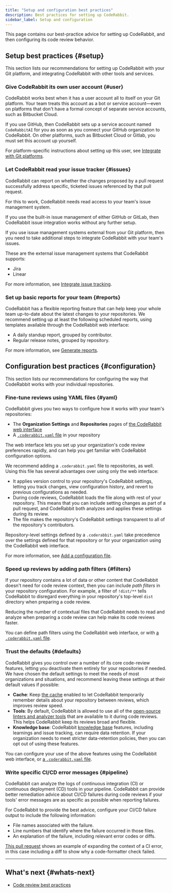 ```yaml
---
title: "Setup and configuration best practices"
description: Best practices for setting up CodeRabbit.
sidebar_label: Setup and configuration
---
```


This page contains our best-practice advice for setting up CodeRabbit, and then
configuring its code review behavior.

## Setup best practices {#setup}

This section lists our recommendations for setting up CodeRabbit with your
Git platform, and integrating CodeRabbit with other tools and services.

### Give CodeRabbit its own user account {#user}

CodeRabbit works best when it has a user account all to itself on your Git platform.
Your team treats this account as a bot or service account—even on platforms that don't
have a formal concept of separate service accounts, such as Bitbucket Cloud.

If you use GitHub, then CodeRabbit sets up a service account named `CodeRabbitAI` for you as soon as you connect your GitHub organization to CodeRabbit. On other platforms, such as Bitbucket Cloud or Gitlab, you must set this account up yourself.

For platform-specific instructions about setting up this user, see
[Integrate with Git platforms](/platforms/).

### Let CodeRabbit read your issue tracker {#issues}

CodeRabbit can report on whether the changes proposed by a pull request
successfully address specific, ticketed issues referenced by that pull request.

For this to work, CodeRabbit needs read access to your team's issue management system.

If you use the built-in issue management of either GitHub or GitLab, then
CodeRabbit issue integration works without any further setup.

If you use issue management systems external from your Git platform, then you need to
take additional steps to integrate CodeRabbit with your team's issues.

These are the external issue management systems that CodeRabbit supports:

- Jira
- Linear

For more information, see [Integrate issue tracking](/integrations/issue-integrations/).

### Set up basic reports for your team {#reports}

CodeRabbit has a flexible reporting feature that can help keep your whole team
up-to-date about the latest changes to your repositories. We recommend setting
up at least the following scheduled reports, using templates available
through the CodeRabbit web interface:

- A daily standup report, grouped by contributor.
- Regular release notes, grouped by repository.

For more information, see [Generate reports](/guides/reports-overview).

## Configuration best practices {#configuration}

This section lists our recommendations for configuring the way that CodeRabbit
works with your individual repositories.

### Fine-tune reviews using YAML files {#yaml}

CodeRabbit gives you two ways to configure how it works with your team's repositories:

- The **Organization Settings** and **Repositories** pages of [the
  CodeRabbit web interface](https://app.coderabbit.ai/login)
- A [`.coderabbit.yaml` file](/getting-started/configure-coderabbit/) in your repository

The web interface lets you set up your organization's code review
preferences rapidly, and can help you get familiar with CodeRabbit configuration options.

We recommend adding a `.coderabbit.yaml` file to repositories, as well. Using this file has several advantages over using only the web interface:

- It applies version control to your repository's CodeRabbit settings, letting you track changes, view configuration history, and revert to previous configurations as needed.
- During code reviews, CodeRabbit loads the file along with rest of your repository. This means that you can include setting changes as part of a pull request, and CodeRabbit both analyzes and applies these settings during its review.
- The file makes the repository's CodeRabbit settings transparent to all of the repository's contributors.

Repository-level settings defined by a `.coderabbit.yaml` take precedence over the
settings defined for that repository or for your organization using the CodeRabbit web interface.

For more information, see [Add a configuration file](/getting-started/configure-coderabbit/).

### Speed up reviews by adding path filters {#filters}

If your repository contains a lot of data or other content that CodeRabbit
doesn't need for code review context, then you can include _path filters_ in
your repository configuration. For example, a filter of `!dist/**` tells CodeRabbit
to disregard everything in your repository's top-level `dist` directory when
preparing a code review.

Reducing the number of contextual files that CodeRabbit needs to read and analyze
when preparing a code review can help make its code reviews faster.

You can define path filters using the CodeRabbit
web interface, or with [a `.coderabbit.yaml` file](/getting-started/configure-coderabbit/).

### Trust the defaults {#defaults}

CodeRabbit gives you control over a number of its core code-review features, letting you deactivate them entirely for your repositories if needed. We have chosen the default settings to meet the needs of most organizations and situations, and recommend leaving these settings at their default values if possible:

- **Cache**: Keep [the cache](/reference/caching) enabled to let CodeRabbit temporarily remember details about your repository
  between reviews, which improves review speed.
- **Tools**: By default, CodeRabbit is allowed to use all of the [open-source linters and analyzer
  tools](/tools) that are available to it during code reviews. This helps CodeRabbit keep its reviews broad and flexible.
- **Knowledge base**: CodeRabbit [knowledge base](/integrations/knowledge-base/) features, including learnings and issue tracking, can require data retention. If your organization needs to meet stricter data-retention policies, then you can opt out of using these features.

You can configure your use of the above features using the CodeRabbit web interface, or [a `.coderabbit.yaml` file](/getting-started/configure-coderabbit/).

### Write specific CI/CD error messages {#pipeline}

CodeRabbit can analyze the logs of continuous integration (CI) or continuous
deployment (CD) tools in your pipeline. CodeRabbit can provide better remediation
advice about CI/CD failures during code reviews if your tools' error messages
are as specific as possible when reporting failures.

For CodeRabbit to provide the best advice, configure your CI/CD failure output to include the following information:

- File names associated with the failure.
- Line numbers that identify where the failure occurred in those files.
- An explanation of the failure, including relevant error codes or diffs.

[This pull request](https://github.com/ff14-advanced-market-search/temp-fe/pull/47/files) shows an example of expanding the context of a CI error,
in this case including a diff to show why a code-formatter check failed.

---

## What's next {#whats-next}

- [Code review best practices](/guides/code-review-best-practices)
